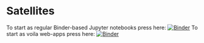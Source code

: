 # Satellites

To start as regular Binder-based Jupyter notebooks press here:
[![Binder](https://mybinder.org/badge_logo.svg)](https://mybinder.org/v2/gh/guiwitz/Satellites/master)
To start as voila web-apps press here:
[![Binder](https://mybinder.org/badge_logo.svg)](https://mybinder.org/v2/gh/guiwitz/Satellites/master?urlpath=voila%2Ftree%2Fnotebooks)
